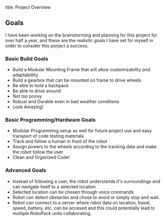 title: Project Overview

## Goals

I have been working on the brainstorming and planning for this project for over half a year, and these are the realistic goals I have set for myself in order to consider this porject a success.

### Basic Build Goals
- Build a Modular Mounting Frame that will allow customizability and adaptabiltity
- Build a gearbox that can be mounted on frame to drive wheels
- Be able to hold a backpack
- Be able to drive around
- Not too pricey
- Robust and Durable even in bad weather conditions
- Look Amazing!

### Basic Programming/Hardware Goals
- Modular Programming setup as well for future project use and easy transport of code testing materials
- Track and follow a human in front of the robot
- Assign powers to the wheels according to the tracking data and make the robot follow the user
- Clean and Organized Code!

### Advanced Goals
- Instead of following a user, the robot understands it's surroundings and can navigate itself to a selected location
- Selected location can be chosen through voice commands
- Robot can detect obstacles and chose to avoid or simply stop and wait.
- Robot can connect to a server where robot data on location, travel, speed, battery, etc. can be accesed and this could potentially lead to mutliple RoboPack units collaborating.


